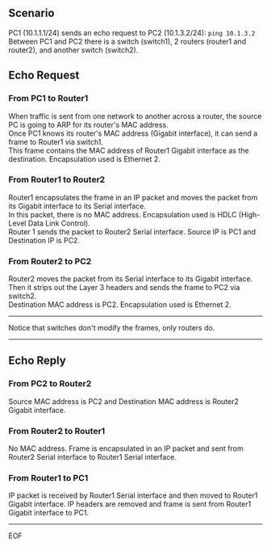 ## Scenario
PC1 (10.1.1.1/24) sends an echo request to PC2 (10.1.3.2/24): `ping 10.1.3.2`  
Between PC1 and PC2 there is a switch (switch1), 2 routers (router1 and router2), and another switch (switch2).  

## Echo Request

### From PC1 to Router1

When traffic is sent from one network to another across a router, the source PC is going to ARP for its router's MAC address.  
Once PC1 knows its router's MAC address (Gigabit interface), it can send a frame to Router1 via switch1.  
This frame contains the MAC address of Router1 Gigabit interface as the destination. Encapsulation used is Ethernet 2.  

### From Router1 to Router2

Router1 encapsulates the frame in an IP packet and moves the packet from its Gigabit interface to its Serial interface.  
In this packet, there is no MAC address. Encapsulation used is HDLC (High-Level Data Link Control).  
Router 1 sends the packet to Router2 Serial interface. Source IP is PC1 and Destination IP is PC2.  

### From Router2 to PC2

Router2 moves the packet from its Serial interface to its Gigabit interface.  
Then it strips out the Layer 3 headers and sends the frame to PC2 via switch2.  
Destination MAC address is PC2. Encapsulation used is Ethernet 2.

---

Notice that switches don't modify the frames, only routers do.  

---

## Echo Reply

### From PC2 to Router2

Source MAC address is PC2 and Destination MAC address is Router2 Gigabit interface.

### From Router2 to Router1

No MAC address. Frame is encapsulated in an IP packet and sent from Router2 Serial interface to Router1 Serial interface.  

### From Router1 to PC1

IP packet is received by Router1 Serial interface and then moved to Router1 Gigabit interface.
IP headers are removed and frame is sent from Router1 Gigabit interface to PC1.


---
EOF
